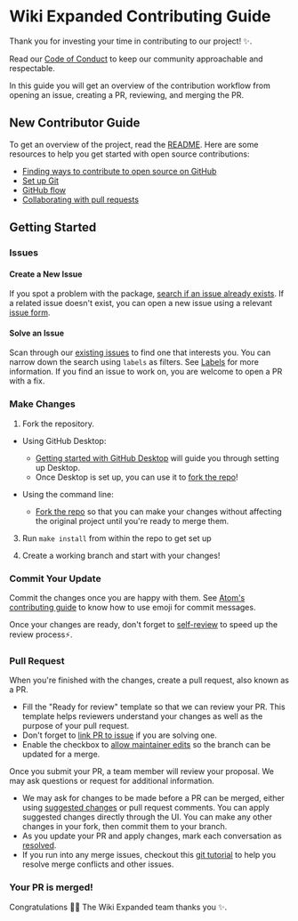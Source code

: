 # Wiki Expanded Contributing Guide

Thank you for investing your time in contributing to our project! :sparkles:.

Read our [Code of Conduct](./CODE_OF_CONDUCT.md) to keep our community approachable and
respectable.

In this guide you will get an overview of the contribution workflow from opening an
issue, creating a PR, reviewing, and merging the PR.


## New Contributor Guide

To get an overview of the project, read the [README](README.md). Here are some
resources to help you get started with open source contributions:

- [Finding ways to contribute to open source on GitHub](https://docs.github.com/en/get-started/exploring-projects-on-github/finding-ways-to-contribute-to-open-source-on-github)
- [Set up Git](https://docs.github.com/en/get-started/quickstart/set-up-git)
- [GitHub flow](https://docs.github.com/en/get-started/quickstart/github-flow)
- [Collaborating with pull requests](https://docs.github.com/en/github/collaborating-with-pull-requests)


## Getting Started

### Issues

#### Create a New Issue

If you spot a problem with the package, [search if an issue already
exists](https://docs.github.com/en/github/searching-for-information-on-github/searching-on-github/searching-issues-and-pull-requests#search-by-the-title-body-or-comments).
If a related issue doesn't exist, you can open a new issue using a relevant [issue
form](https://github.com/alexandrainst/wiki_expanded/issues).

#### Solve an Issue

Scan through our [existing issues](https://github.com/alexandrainst/wiki_expanded/issues)
to find one that interests you. You can narrow down the search using `labels` as
filters. See [Labels](/contributing/how-to-use-labels.md) for more information. If you
find an issue to work on, you are welcome to open a PR with a fix.

### Make Changes

1. Fork the repository.
- Using GitHub Desktop:
  - [Getting started with GitHub Desktop](https://docs.github.com/en/desktop/installing-and-configuring-github-desktop/getting-started-with-github-desktop) will guide you through setting up Desktop.
  - Once Desktop is set up, you can use it to [fork the repo](https://docs.github.com/en/desktop/contributing-and-collaborating-using-github-desktop/cloning-and-forking-repositories-from-github-desktop)!

- Using the command line:
  - [Fork the repo](https://docs.github.com/en/github/getting-started-with-github/fork-a-repo#fork-an-example-repository) so that you can make your changes without affecting the original project until you're ready to merge them.

3. Run `make install` from within the repo to get set up

4. Create a working branch and start with your changes!

### Commit Your Update

Commit the changes once you are happy with them. See [Atom's contributing
guide](https://github.com/atom/atom/blob/master/CONTRIBUTING.md#git-commit-messages) to
know how to use emoji for commit messages.

Once your changes are ready, don't forget to
[self-review](/contributing/self-review.md) to speed up the review process:zap:.

### Pull Request

When you're finished with the changes, create a pull request, also known as a PR.
- Fill the "Ready for review" template so that we can review your PR. This template
  helps reviewers understand your changes as well as the purpose of your pull request.
- Don't forget to [link PR to
  issue](https://docs.github.com/en/issues/tracking-your-work-with-issues/linking-a-pull-request-to-an-issue)
  if you are solving one.
- Enable the checkbox to [allow maintainer
  edits](https://docs.github.com/en/github/collaborating-with-issues-and-pull-requests/allowing-changes-to-a-pull-request-branch-created-from-a-fork)
  so the branch can be updated for a merge.

Once you submit your PR, a team member will review your proposal. We may ask
questions or request for additional information.
- We may ask for changes to be made before a PR can be merged, either using [suggested
  changes](https://docs.github.com/en/github/collaborating-with-issues-and-pull-requests/incorporating-feedback-in-your-pull-request)
  or pull request comments. You can apply suggested changes directly through the UI.
  You can make any other changes in your fork, then commit them to your branch.
- As you update your PR and apply changes, mark each conversation as
  [resolved](https://docs.github.com/en/github/collaborating-with-issues-and-pull-requests/commenting-on-a-pull-request#resolving-conversations).
- If you run into any merge issues, checkout this [git
  tutorial](https://github.com/skills/resolve-merge-conflicts) to help you resolve
  merge conflicts and other issues.

### Your PR is merged!

Congratulations :tada::tada: The Wiki Expanded team thanks you :sparkles:.
